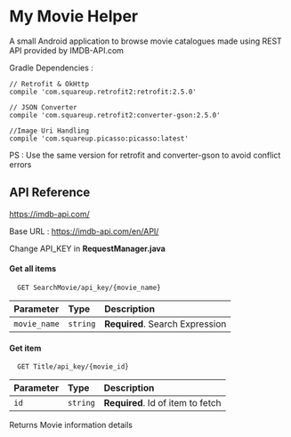 
# My Movie Helper

A small Android application to browse movie catalogues made using REST API provided by
IMDB-API.com

Gradle Dependencies :



    
    // Retrofit & OkHttp
    compile 'com.squareup.retrofit2:retrofit:2.5.0'

    // JSON Converter
    compile 'com.squareup.retrofit2:converter-gson:2.5.0'

    //Image Uri Handling
    compile 'com.squareup.picasso:picasso:latest'

PS : Use the same version for retrofit and converter-gson to avoid conflict errors




## API Reference
https://imdb-api.com/

Base URL : https://imdb-api.com/en/API/

Change API_KEY in **RequestManager.java**
#### Get all items

```http
  GET SearchMovie/api_key/{movie_name}
```

| Parameter | Type     | Description                |
| :-------- | :------- | :------------------------- |
| `movie_name`      | `string` | **Required**. Search Expression |

#### Get item

```http
  GET Title/api_key/{movie_id}
```

| Parameter | Type     | Description                       |
| :-------- | :------- | :-------------------------------- |
| `id`      | `string` | **Required**. Id of item to fetch |



Returns Movie information details


